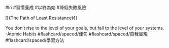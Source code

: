 #ln #習慣養成 #以終為始 #降低失敗風險 

[[《The Path of Least Resistance》]]

You don’t rise to the level of your goals, but fall to the level of your systems. -Atomic Habits #flashcard/spaced/佳句 #flashcard/spaced/自我實現 #flashcard/spaced/學習方法 